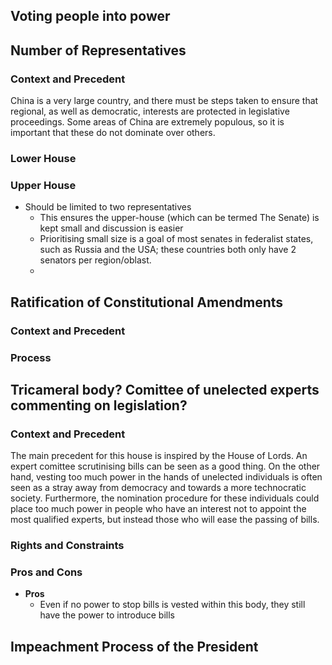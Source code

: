 
## Voting people into power


## Number of Representatives
### Context and Precedent
China is a very large country, and there must be steps taken to ensure that regional, as well as democratic, interests are protected in legislative proceedings. Some areas of China are extremely populous, so it is important that these do not dominate over others.
### Lower House
### Upper House
- Should be limited to two representatives
	- This ensures the upper-house (which can be termed The Senate) is kept small and discussion is easier
	- Prioritising small size is a goal of most senates in federalist states, such as Russia and the USA; these countries both only have 2 senators per region/oblast.
	- 

## Ratification of Constitutional Amendments
### Context and Precedent
### Process

## Tricameral body? Comittee of unelected experts commenting on legislation?
### Context and Precedent
The main precedent for this house is inspired by the House of Lords. An expert comittee scrutinising bills can be seen as a good thing. On the other hand, vesting too much power in the hands of unelected individuals is often seen as a stray away from democracy and towards a more technocratic society. Furthermore, the nomination procedure for these individuals could place too much power in people who have an interest not to appoint the most qualified experts, but instead those who will ease the passing of bills.
### Rights and Constraints
### Pros and Cons
- **Pros**
	- Even if no power to stop bills is vested within this body, they still have the power to introduce bills

## Impeachment Process of the President
